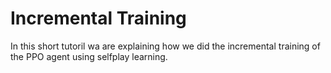 # Incremental Training

In this short tutoril wa are explaining how we did the incremental training of the PPO agent using selfplay learning.
